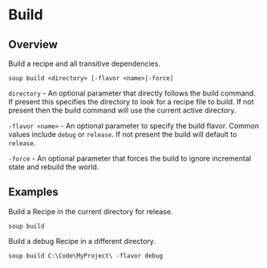 # Build
## Overview
Build a recipe and all transitive dependencies.
```
soup build <directory> [-flavor <name>|-force]
```

`directory` - An optional parameter that directly follows the build command. If present this specifies the directory to look for a recipe file to build. If not present then the build command will use the current active directory.

`-flavor <name>` - An optional parameter to specify the build flavor. Common values include `debug` or `release`. If not present the build will default to `release`.

`-force` - An optional parameter that forces the build to ignore incremental state and rebuild the world.

## Examples
Build a Recipe in the current directory for release.
```
soup build
```

Build a debug Recipe in a different directory.
```
soup build C:\Code\MyProject\ -flavor debug
```
